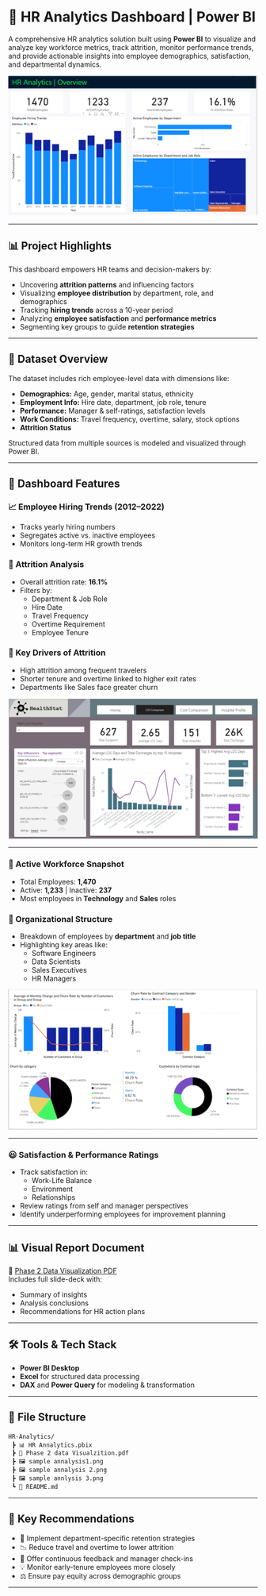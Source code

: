 # 👥 HR Analytics Dashboard | Power BI

A comprehensive HR analytics solution built using **Power BI** to visualize and analyze key workforce metrics, track attrition, monitor performance trends, and provide actionable insights into employee demographics, satisfaction, and departmental dynamics.

![Dashboard Preview](https://github.com/Geo-y20/HR-Analytics/blob/main/sample%20annalysis1.png)

---

## 📊 Project Highlights

This dashboard empowers HR teams and decision-makers by:

- Uncovering **attrition patterns** and influencing factors
- Visualizing **employee distribution** by department, role, and demographics
- Tracking **hiring trends** across a 10-year period
- Analyzing **employee satisfaction** and **performance metrics**
- Segmenting key groups to guide **retention strategies**

---

## 📁 Dataset Overview

The dataset includes rich employee-level data with dimensions like:

- **Demographics:** Age, gender, marital status, ethnicity
- **Employment Info:** Hire date, department, job role, tenure
- **Performance:** Manager & self-ratings, satisfaction levels
- **Work Conditions:** Travel frequency, overtime, salary, stock options
- **Attrition Status**

Structured data from multiple sources is modeled and visualized through Power BI.

---

## 🧩 Dashboard Features

### 📈 Employee Hiring Trends (2012–2022)
- Tracks yearly hiring numbers
- Segregates active vs. inactive employees
- Monitors long-term HR growth trends

### 🧪 Attrition Analysis
- Overall attrition rate: **16.1%**
- Filters by:
  - Department & Job Role
  - Hire Date
  - Travel Frequency
  - Overtime Requirement
  - Employee Tenure

### 🧠 Key Drivers of Attrition
- High attrition among frequent travelers
- Shorter tenure and overtime linked to higher exit rates
- Departments like Sales face greater churn

![Attrition](https://github.com/Geo-y20/HR-Analytics/blob/main/sample%20annalysis%202.png)

---

### 👥 Active Workforce Snapshot
- Total Employees: **1,470**
- Active: **1,233** | Inactive: **237**
- Most employees in **Technology** and **Sales** roles

### 🧱 Organizational Structure
- Breakdown of employees by **department** and **job title**
- Highlighting key areas like:
  - Software Engineers
  - Data Scientists
  - Sales Executives
  - HR Managers

![Workforce Overview](https://github.com/Geo-y20/HR-Analytics/blob/main/sample%20annlysis%203.png)

---

### 😃 Satisfaction & Performance Ratings
- Track satisfaction in:
  - Work-Life Balance
  - Environment
  - Relationships
- Review ratings from self and manager perspectives
- Identify underperforming employees for improvement planning

---

## 📊 Visual Report Document

📄 [Phase 2 Data Visualization PDF](https://github.com/Geo-y20/HR-Analytics/blob/main/Phase%202%20data%20Visualzition.pdf)  
Includes full slide-deck with:
- Summary of insights
- Analysis conclusions
- Recommendations for HR action plans

---

## 🛠️ Tools & Tech Stack

- **Power BI Desktop**
- **Excel** for structured data processing
- **DAX** and **Power Query** for modeling & transformation

---

## 📁 File Structure

```bash
HR-Analytics/
 ┣ 📊 HR Annalytics.pbix
 ┣ 📄 Phase 2 data Visualzition.pdf
 ┣ 🖼️ sample annalysis1.png
 ┣ 🖼️ sample annalysis 2.png
 ┣ 🖼️ sample annlysis 3.png
 ┗ 📄 README.md
```

---

## 📌 Key Recommendations

- 🎯 Implement department-specific retention strategies
- 📉 Reduce travel and overtime to lower attrition
- 💬 Offer continuous feedback and manager check-ins
- 💡 Monitor early-tenure employees more closely
- ⚖️ Ensure pay equity across demographic groups

---
